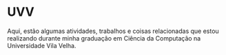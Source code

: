 # UVV
Aqui, estão algumas atividades, trabalhos e coisas relacionadas que estou realizando durante minha graduação em Ciência da Computação na Universidade Vila Velha.
